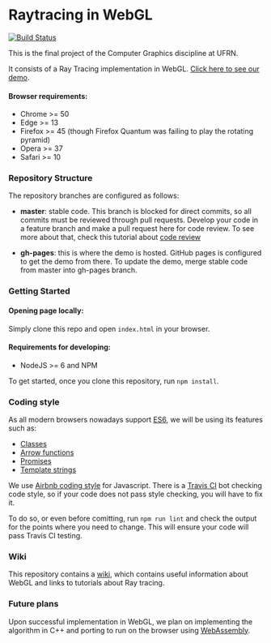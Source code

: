 # Raytracing in WebGL

[![Build Status](https://travis-ci.org/cadubentzen/raytracing.svg?branch=master)](https://travis-ci.org/cadubentzen/raytracing)

This is the final project of the Computer Graphics discipline at UFRN.

It consists of a Ray Tracing implementation in WebGL. [Click here to see our demo](https://cadubentzen.github.io/raytracing).

#### Browser requirements:
- Chrome >= 50
- Edge >= 13
- Firefox >= 45 (though Firefox Quantum was failing to play the rotating pyramid)
- Opera >= 37
- Safari >= 10

### Repository Structure

The repository branches are configured as follows:

* **master**: stable code. This branch is blocked for direct commits, so all commits must be reviewed through pull requests. Develop your code in a feature branch and make a pull request here for code review. To see more about that, check this tutorial about [code review](https://about.gitlab.com/2017/03/17/demo-mastering-code-review-with-gitlab/)

* **gh-pages**: this is where the demo is hosted. GitHub pages is configured to get the demo from there. To update the demo, merge stable code from master into gh-pages branch.

### Getting Started

#### Opening page locally:

Simply clone this repo and open `index.html` in your browser.

#### Requirements for developing:
- NodeJS >= 6 and NPM

To get started, once you clone this repository, run `npm install`.

### Coding style

As all modern browsers nowadays support [ES6](https://github.com/lukehoban/es6features), we will be using its features such as:
- [Classes](https://github.com/lukehoban/es6features#classes)
- [Arrow functions](https://github.com/lukehoban/es6features#arrows)
- [Promises](https://github.com/lukehoban/es6features#promises)
- [Template strings](https://github.com/lukehoban/es6features#template-strings)

We use [Airbnb coding style](https://github.com/airbnb/javascript) for Javascript. There is a [Travis CI](http://travis-ci.org/) bot checking code style, so if your code does not pass style checking, you will have to fix it.

To do so, or even before comitting, run `npm run lint` and check the output for the points where you need to change. This will ensure your code will pass Travis CI testing.

### Wiki

This repository contains a [wiki](https://github.com/cadubentzen/raytracing/wiki), which contains useful information about WebGL and links to tutorials about Ray tracing.

### Future plans

Upon successful implementation in WebGL, we plan on implementing the algorithm in C++ and porting to run on the browser using [WebAssembly](http://webassembly.org).
